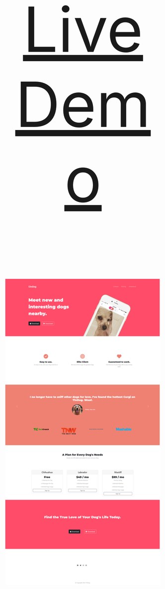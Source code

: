 <p align="center"  style="font-size: 200px; text-decoration: none">
<a href="https://remarkeyable.github.io/TinDog-BS/"> Live Demo </a>  
</p>
<p align="center">
<img src="images/1.png" style="width: 500px;">
</p>
